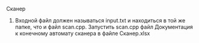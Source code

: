 Сканер
1. Входной файл должен называться input.txt и находиться в той же папке, что и файл scan.cpp.
Запустить scan.cpp файл
Документация к конечному автомату сканера в файле Сканер.xlsx
